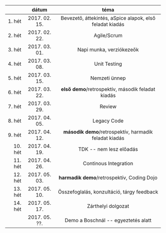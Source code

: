 ||dátum|téma|
|--:|:-:|:-:|
| 1. hét|2017. 02. 15.|Bevezető, áttekintés, aSpice alapok, első feladat kiadás|
| 2. hét|2017. 02. 22.|Agile/Scrum|
| 3. hét|2017. 03. 01.|Napi munka, verziókezeők|
| 4. hét|2017. 03. 08.|Unit Testing|
| 5. hét|2017. 03. 15.|Nemzeti ünnep|
| 6. hét|2017. 03. 22.|**első demo**/retrospektív, második feladat kiadás|
| 7. hét|2017. 03. 29.|Review|
| 8. hét|2017. 04. 05.|Legacy Code|
| 9. hét|2017. 04. 12.|**második demo**/retrospektív, harmadik feladat kiadás|
|10. hét|2017. 04. 19.|TDK -- nem lesz előadás|
|11. hét|2017. 04. 26.|Continous Integration|
|12. hét|2017. 05. 03.|**harmadik demo**/retrospektív, Coding Dojo|
|13. hét|2017. 05. 10.|Összefoglalás, konzultáció, tárgy feedback|
|14. hét|2017. 05. 17.|Zárthelyi dolgozat|
||2017. 05. ??.|Demo a Boschnál -- egyeztetés alatt|